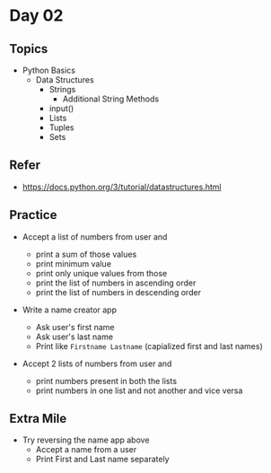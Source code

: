 # Day 02

## Topics

  - Python Basics
    - Data Structures
      - Strings
        - Additional String Methods
      - input()
      - Lists
      - Tuples
      - Sets

## Refer

  - https://docs.python.org/3/tutorial/datastructures.html

## Practice

  - Accept a list of numbers from user and
    - print a sum of those values
    - print minimum value
    - print only unique values from those
    - print the list of numbers in ascending order
    - print the list of numbers in descending order
  
  - Write a name creator app
    - Ask user's first name
    - Ask user's last name
    - Print like `Firstname Lastname` (capialized first and last names)

  - Accept 2 lists of numbers from user and
    - print numbers present in both the lists
    - print numbers in one list and not another and vice versa

## Extra Mile

  - Try reversing the name app above
    - Accept a name from a user
    - Print First and Last name separately